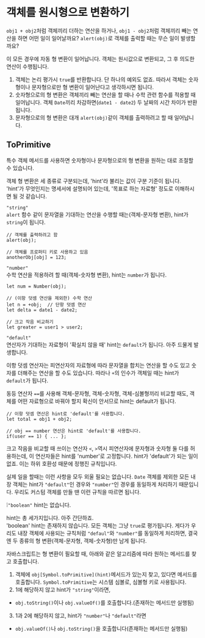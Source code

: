 # 객체를 원시형으로 변환하기
`obj1 + obj2`처럼 객체끼리 더하는 연산을 하거나, `obj1 - obj2`처럼 객체끼리 빼는 연산을 하면 어떤 일이 일어날까요? `alert(obj)`로 객체를 출력할 때는 무슨 일이 발생할까요?   
   
이 모든 경우에 자동 형 변환이 일어납니다. 객체는 원시값으로 변환되고, 그 후 의도한 연산이 수행됩니다.   

1. 객체는 논리 평가시 `true`를 반환합니다. 단 하나의 예외도 없죠. 따라서 객체는 숫자형이나 문자형으로만 형 변환이 일어난다고 생각하시면 됩니다.
2. 숫자형으로의 형 변환은 객체끼리 빼는 연산을 할 때나 수학 관련 함수를 적용할 때 일어납니다. 객체 `Date`끼리 차감하면(`date1 - date2`) 두 날짜의 시간 차이가 반환됩니다.
3. 문자형으로의 형 변환은 대개 `alert(obj)`같이 객체를 출력하려고 할 때 일어납니다.


## ToPrimitive
특수 객체 메서드를 사용하면 숫자형이나 문자형으로의 형 변환을 원하는 대로 조절할 수 있습니다.   
   
객체 형 변환은 세 종류로 구분되는데, 'hint'라 불리는 값이 구분 기준이 됩니다. 'hint'가 무엇인지는 명세서에 설명되어 있는데, '목표로 하는 자료형' 정도로 이해하시면 될 것 같습니다.   
   
`"string"`   
`alert` 함수 같이 문자열을 기대하는 연산을 수행할 때는(객체-문자형 변환), hint가 `string`이 됩니다.
```
// 객체를 출력하려고 함
alert(obj);

// 객체를 프로퍼티 키로 사용하고 있음
anotherObj[obj] = 123;
```
   
`"number"`   
수학 연산을 적용하려 할 때(객체-숫자형 변환), hint는 `number`가 됩니다.
```
let num = Number(obj);

// (이항 덧셈 연산을 제외한) 수학 연산
let n = +obj;  // 단항 덧셈 연산
let delta = date1 - date2;

// 크고 작음 비교하기
let greater = user1 > user2;
```
   
`"default"`   
연산자가 기대하는 자료형이 '확실치 않을 때' hint는 `default`가 됩니다. 아주 드물게 발생합니다.   
   
이항 덧셈 연산자는 피연산자의 자료형에 따라 문자열을 합치는 연산을 할 수도 있고 숫자를 더해주는 연산을 할 수도 있습니다. 따라나 `+`의 인수가 객체일 때는 hint가 `default`가 됩니다.   
   
동등 연산자 `==`를 사용해 객체-문자형, 객체-숫자형, 객체-심볼형끼리 비교할 때도, 객체를 어떤 자료형으로 바꿔야 할지 확신이 안서므로 hint는 default가 됩니다.   
```
// 이항 덧셈 연산은 hint로 'default'를 사용합니다.
let total = obj1 + obj2;

// obj == number 연산은 hint로 'default'를 사용합니다.
if(user == 1) { ... };
```
크고 작음을 비교할 때 쓰이는 연산자 `<`, `>`역시 피연산자에 문자형과 숫자형 둘 다를 허용하는데, 이 연산자들은 hint를 'number'로 고정합니다. hint가 'default'가 되는 일이 없죠. 이는 하위 호환성 때문에 정행진 규칙입니다.   
   
실제 일을 할때는 이런 사항을 모두 외울 필요는 없습니다. `Date` 객체를 제외한 모든 내장 객체는 hint가 `"default"`인 경우와 `"number"`인 경우를 동일하게 처리하기 때문입니다. 우리도 커스텀 객체를 만들 땐 이런 규칙을 따르면 됩니다.   
   
❕`"boolean"` hint는 없습니다.   
   
hint는 총 세가지입니다. 아주 간단하죠.   
'boolean' hint는 존재하지 않습니다. 모든 객체는 그냥 `true`로 평가됩니다. 게다가 우리도 내장 객체에 사용되는 규칙처럼 `"defaul"`와 `"number"`를 동일하게 처리하면, 결국엔 두 종류의 형 변환(객체-문자형, 객체-숫자형)만 남게 됩니다.   
   
자바스크립트는 형 변환이 필요할 때, 아래와 같은 알고리즘에 따라 원하는 메서드를 찾고 호출합니다.
1. 객체에 `obj[Symbol.toPrimitive](hint)`메서드가 있는지 찾고, 있다면 메서드를 호출합니다. `Symbol.toPrimitive`는 시스템 심볼로, 심볼형 키로 사용됩니다.
2. 1에 해당하지 않고 hint가 `"string"`이라면,
- `obj.toString()`이나 `obj.valueOf()`를 호출합니다.(존재하는 메서드만 실행됨)
3. 1과 2에 해당하지 않고, hint가 `"number"`나 `"default"`라면
- `obj.valueOf()`나 `obj.toString()`을 호출합니다(존재하는 메서드만 실행됨)
